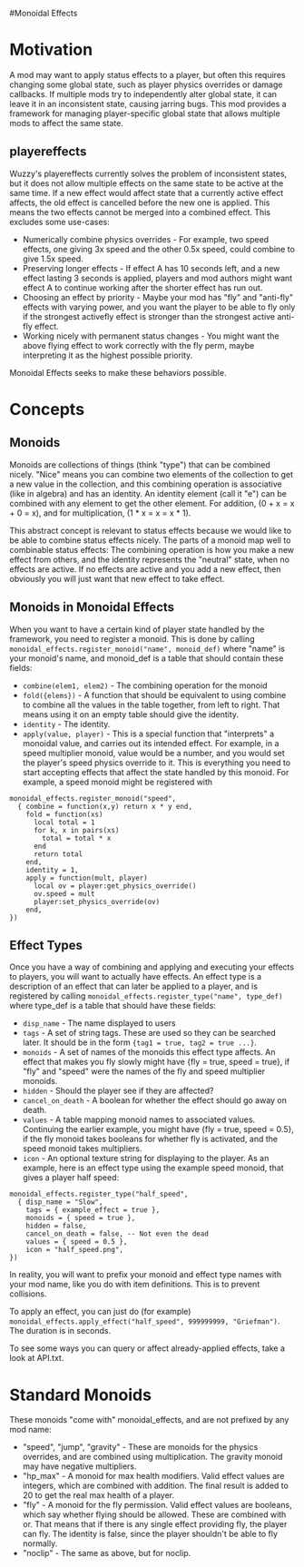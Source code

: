 #Monoidal Effects

Motivation
==========
A mod may want to apply status effects to a player, but often this requires
changing some global state, such as player physics overrides or damage
callbacks. If multiple mods try to independently alter global state, it can
leave it in an inconsistent state, causing jarring bugs. This mod provides a
framework for managing player-specific global state that allows multiple mods
to affect the same state.

playereffects
-------------
Wuzzy's playereffects currently solves the problem of inconsistent states, but
it does not allow multiple effects on the same state to be active at the
same time. If a new effect would affect state that a currently active effect
affects, the old effect is cancelled before the new one is applied. This means
the two effects cannot be merged into a combined effect. This excludes some
use-cases:
- Numerically combine physics overrides - For example, two speed effects, one
  giving 3x speed and the other 0.5x speed, could combine to give 1.5x speed.
- Preserving longer effects - If effect A has 10 seconds left, and a new effect
  lasting 3 seconds is applied, players and mod authors might want effect A to
  continue working after the shorter effect has run out.
- Choosing an effect by priority - Maybe your mod has "fly" and "anti-fly"
  effects with varying power, and you want the player to be able to fly
  only if the strongest activefly effect is stronger than the strongest active
  anti-fly effect.
- Working nicely with permanent status changes - You might want the above flying
  effect to work correctly with the fly perm, maybe interpreting it as the
  highest possible priority.

Monoidal Effects seeks to make these behaviors possible.


Concepts
========

Monoids
-------
Monoids are collections of things (think "type") that can be combined nicely.
"Nice" means you can combine two elements of the collection to get a new
value in the collection, and this combining operation is associative (like in
algebra) and has an identity. An identity element (call it "e") can be
combined with any element to get the other element. For addition,
(0 + x = x + 0 = x), and for multiplication, (1 * x = x = x * 1).

This abstract concept is relevant to status effects because we would like to
be able to combine status effects nicely. The parts of a monoid map well to
combinable status effects: The combining operation is how you make a new
effect from others, and the identity represents the "neutral" state, when
no effects are active. If no effects are active and you add a new effect, then
obviously you will just want that new effect to take effect.

Monoids in Monoidal Effects
---------------------------
When you want to have a certain kind of player state handled by the framework,
you need to register a monoid. This is done by calling
```monoidal_effects.register_monoid("name", monoid_def)```
where "name" is your monoid's name, and monoid_def is a table that should
contain these fields:
  - ```combine(elem1, elem2)``` - The combining operation for the monoid
  - ```fold({elems})``` - A function that should be equivalent to using combine
  to combine all the values in the table together, from left to right. That
  means using it on an empty table should give the identity.
  - ```identity``` - The identity.
  - ```apply(value, player)``` - This is a special function that "interprets" a
  monoidal value, and carries out its intended effect. For example, in a
  speed multiplier monoid, value would be a number, and you would set the
  player's speed physics override to it.
This is everything you need to start accepting effects that affect the state
handled by this monoid. For example, a speed monoid might be registered with
```
monoidal_effects.register_monoid("speed",
  { combine = function(x,y) return x * y end,
    fold = function(xs)
      local total = 1
      for k, x in pairs(xs)
        total = total * x
      end
      return total
    end,
    identity = 1,
    apply = function(mult, player)
      local ov = player:get_physics_override()
      ov.speed = mult
      player:set_physics_override(ov)
    end,
})
```

Effect Types
------------
Once you have a way of combining and applying and executing your effects to
players, you will want to actually have effects. An effect type is a
description of an effect that can later be applied to a player, and is
registered by calling
```monoidal_effects.register_type("name", type_def)```
where type_def is a table that should have these fields:
  - ```disp_name``` - The name displayed to users
  - ```tags``` - A set of string tags. These are used so they can be searched
  later. It should be in the form ```{tag1 = true, tag2 = true ...}```.
  - ```monoids``` - A set of names of the monoids this effect type affects.
  An effect that makes you fly slowly might have {fly = true, speed = true},
  if "fly" and "speed" were the names of the fly and speed multiplier monoids.
  - ```hidden``` - Should the player see if they are affected?
  - ```cancel_on_death``` - A boolean for whether the effect should go away on
  death.
  - ```values``` - A table mapping monoid names to associated values. Continuing
  the earlier example, you might have {fly = true, speed = 0.5}, if the fly
  monoid takes booleans for whether fly is activated, and the speed monoid takes
  multipliers.
  - ```icon``` - An optional texture string for displaying to the player.
As an example, here is an effect type using the example speed monoid, that
gives a player half speed:
```
monoidal_effects.register_type("half_speed",
  { disp_name = "Slow",
    tags = { example_effect = true },
    monoids = { speed = true },
    hidden = false,
    cancel_on_death = false, -- Not even the dead
    values = { speed = 0.5 },
    icon = "half_speed.png",
})
```
In reality, you will want to prefix your monoid and effect type names with your
mod name, like you do with item definitions. This is to prevent collisions.

To apply an effect, you can just do (for example)
```monoidal_effects.apply_effect("half_speed", 999999999, "Griefman")```.
The duration is in seconds.

To see some ways you can query or affect already-applied effects, take a look
at API.txt.

Standard Monoids
================
These monoids "come with" monoidal_effects, and are not prefixed by any mod
name:
  - "speed", "jump", "gravity" - These are monoids for the physics overrides,
  and are combined using multiplication. The gravity monoid may have negative
  multipliers.
  - "hp_max" - A monoid for max health modifiers. Valid effect values are
  integers, which are combined with addition. The final result is added to
  20 to get the real max health of a player.
  - "fly" - A monoid for the fly permission. Valid effect values are booleans,
  which say whether flying should be allowed. These are combined with or. That
  means that if there is any single effect providing fly, the player can fly.
  The identity is false, since the player shouldn't be able to fly normally.
  - "noclip" - The same as above, but for noclip.
